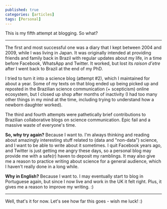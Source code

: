 ```yaml
---
published: true
categories: [articles]
tags: [Personal]
---
```

This is my fifth attempt at blogging. So what?

***

The first and most successful one was a diary that I kept between 2004 and 2009, while I was living in Japan. It was originally intended at providing friends and family back in Brazil with regular updates about my life, in a time before Facebook, WhatsApp and Twitter. It worked, but lost its _raison d'etre_ after I went back to Brazil at the end of my PhD. 

I tried to turn it into a science blog (attempt #2), which I maintained for about a year. Some of my texts on that blog ended up being picked up and reposted in the Brazilian science communication (+ scepticism) online ecosystem, but I closed up shop after months of inactivity (I had too many other things in my mind at the time, including trying to understand how a newborn daughter worked). 

The third and fourth attempts were pathetically brief contributions to Brazilian collaborative blogs on science communication. Epic fail and a massive waste of everyone's time.

**So, why try again?**
Because I want to. I'm always thinking and reading about amazingly interesting stuff related to (data and "non-data") science, and I want to be able to write about it sometimes. I quit Facebook years ago, and Twitter is just getting me angry these days, so a personal blog may provide me with a safe(r) haven to deposit my ramblings. It may also give me a reason to practice writing about science for a general audience, which I haven't really done in a long while.

**Why in English?**
Because I want to. I may eventually start to blog in Portuguese again, but since I now live and work in the UK it felt right. Plus, it gives me a reason to improve my writing. :)

***

Well, that's it for now. Let's see how far this goes - wish me luck! :)
